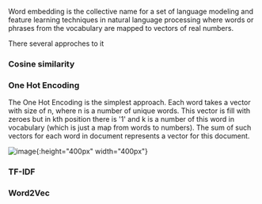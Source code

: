 Word embedding is the collective name for a set of language modeling and feature learning techniques 
in natural language processing where words or phrases from the vocabulary are mapped to vectors of real numbers.

There several approches to it

### Cosine similarity

### One Hot Encoding 

The One Hot Encoding is the simplest approach. Each word takes a vector with size of n, where n is a number 
of unique words. This vector is fill with zeroes but in kth position there is '1' and k is a number of this word
in vocabulary (which is just a map from words to numbers). The sum of such vectors for each word in document represents
a vector for this document.

![image](https://sun4-17.userapi.com/c857728/v857728972/21419c/N4Wp8caAAjc.jpg){:height="400px" width="400px"}

### TF-IDF

### Word2Vec
